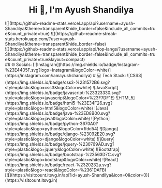 <h1 align="center">Hi 👋, I'm Ayush Shandilya</h1>
![](https://github-readme-stats.vercel.app/api?username=ayush-Shandilya&theme=transparent&hide_border=false&include_all_commits=true&count_private=true)
![](https://github-readme-streak-stats.herokuapp.com/?user=ayush-Shandilya&theme=transparent&hide_border=false)<br/>
![](https://github-readme-stats.vercel.app/api/top-langs/?username=ayush-Shandilya&theme=transparent&hide_border=false&include_all_commits=true&count_private=true&layout=compact)</br>
## 🌐 Socials:
[![Instagram](https://img.shields.io/badge/Instagram-%23E4405F.svg?logo=Instagram&logoColor=white)](https://instagram.com/iamayushshandilya) 
# 💻 Tech Stack:
![CSS3](https://img.shields.io/badge/css3-%231572B6.svg?style=plastic&logo=css3&logoColor=white) ![JavaScript](https://img.shields.io/badge/javascript-%23323330.svg?style=plastic&logo=javascript&logoColor=%23F7DF1E) ![HTML5](https://img.shields.io/badge/html5-%23E34F26.svg?style=plastic&logo=html5&logoColor=white) ![Java](https://img.shields.io/badge/java-%23ED8B00.svg?style=plastic&logo=java&logoColor=white) ![Python](https://img.shields.io/badge/python-3670A0?style=plastic&logo=python&logoColor=ffdd54) ![Django](https://img.shields.io/badge/django-%23092E20.svg?style=plastic&logo=django&logoColor=white) ![jQuery](https://img.shields.io/badge/jquery-%230769AD.svg?style=plastic&logo=jquery&logoColor=white) ![Bootstrap](https://img.shields.io/badge/bootstrap-%23563D7C.svg?style=plastic&logo=bootstrap&logoColor=white) ![React](https://img.shields.io/badge/react-%2320232a.svg?style=plastic&logo=react&logoColor=%2361DAFB)</br>
[![](https://visitcount.itsvg.in/api?id=ayush-Shandilya&icon=0&color=0)](https://visitcount.itsvg.in)
